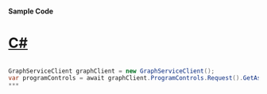 #### Sample Code
# [C#](#tab/c-sharp)

```C#

GraphServiceClient graphClient = new GraphServiceClient();
var programControls = await graphClient.ProgramControls.Request().GetAsync();
*** 

```
